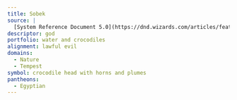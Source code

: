 ```yaml
---
title: Sobek
source: |
  [System Reference Document 5.0](https://dnd.wizards.com/articles/features/systems-reference-document-srd)
descriptor: god
portfolio: water and crocodiles
alignment: lawful evil
domains:
  - Nature
  - Tempest
symbol: crocodile head with horns and plumes
pantheons:
  - Egyptian
---
```


